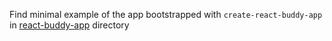 Find minimal example of the app bootstrapped with `create-react-buddy-app` in 
[react-buddy-app](react-buddy-app) directory